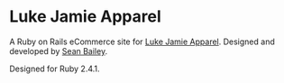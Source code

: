 # Luke Jamie Apparel

A Ruby on Rails eCommerce site for [Luke Jamie Apparel](https://lukejamie.co.uk). Designed and developed by [Sean Bailey](http://seanbailey.io).

Designed for Ruby 2.4.1.
